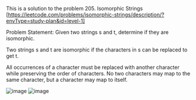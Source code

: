 This is a solution to the problem 205. Isomorphic Strings [https://leetcode.com/problems/isomorphic-strings/description/?envType=study-plan&id=level-1]

Problem Statement: Given two strings s and t, determine if they are isomorphic.

Two strings s and t are isomorphic if the characters in s can be replaced to get t.

All occurrences of a character must be replaced with another character while preserving the order of characters. No two characters may map to the same character, but a character may map to itself.

![image](https://user-images.githubusercontent.com/91381804/236924101-7710babd-a5e0-4ad4-9e5e-49ed04573816.png)
![image](https://user-images.githubusercontent.com/91381804/236924166-3088d83a-6535-44eb-93cf-bf3ea6afc4ef.png)
